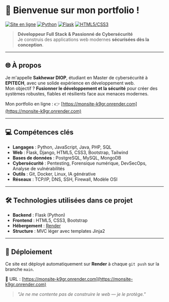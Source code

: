 # 👋 Bienvenue sur mon portfolio !

[![Site en ligne](https://img.shields.io/badge/site-monsite--k9gr.onrender.com-brightgreen?style=flat&logo=render)](https://monsite-k9gr.onrender.com)
[![Python](https://img.shields.io/badge/Python-3776AB?style=flat&logo=python&logoColor=white)](https://python.org)
[![Flask](https://img.shields.io/badge/Flask-000000?style=flat&logo=flask&logoColor=white)](https://flask.palletsprojects.com)
[![HTML5/CSS3](https://img.shields.io/badge/HTML5%20%26%20CSS3-2C3E50?style=flat&logo=html5)](https://developer.mozilla.org)

> **Développeur Full Stack & Passionné de Cybersécurité**  
> Je construis des applications web modernes **sécurisées dès la conception**.

---

## 🌐 À propos

Je m'appelle **Sakhewar DIOP**, étudiant en Master de cybersécurité à **EPITECH**, avec une solide expérience en développement web.  
Mon objectif ? **Fusionner le développement et la sécurité** pour créer des systèmes robustes, fiables et résilients face aux menaces modernes.

Mon portfolio en ligne : 👉 [https://monsite-k9gr.onrender.com](https://monsite-k9gr.onrender.com)

---

## 💻 Compétences clés

- **Langages** : Python, JavaScript, Java, PHP, SQL
- **Web** : Flask, Django, HTML5, CSS3, Bootstrap, Tailwind
- **Bases de données** : PostgreSQL, MySQL, MongoDB
- **Cybersécurité** : Pentesting, Forensique numérique, DevSecOps, Analyse de vulnérabilités
- **Outils** : Git, Docker, Linux, IA générative
- **Réseaux** : TCP/IP, DNS, SSH, Firewall, Modèle OSI

---

## 🛠️ Technologies utilisées dans ce projet

- **Backend** : Flask (Python)
- **Frontend** : HTML5, CSS3, Bootstrap
- **Hébergement** : [Render](https://render.com)
- **Structure** : MVC léger avec templates Jinja2

---

## 🚀 Déploiement

Ce site est déployé automatiquement sur **Render** à chaque `git push` sur la branche `main`.

🔗 URL : [https://monsite-k9gr.onrender.com](https://monsite-k9gr.onrender.com)

> *"Je ne me contente pas de construire le web — je le protège."*

